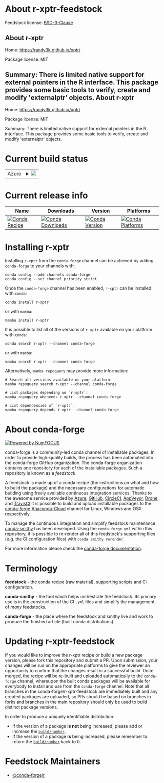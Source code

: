 About r-xptr-feedstock
======================

Feedstock license: [BSD-3-Clause](https://github.com/conda-forge/r-xptr-feedstock/blob/main/LICENSE.txt)

About r-xptr
------------

Home: https://randy3k.github.io/xptr/

Package license: MIT

Summary: There is limited native support for external pointers in the R interface. This package provides some basic tools to verify, create and modify 'externalptr' objects.
About r-xptr
------------

Home: https://randy3k.github.io/xptr/

Package license: MIT

Summary: There is limited native support for external pointers in the R interface. This package provides some basic tools to verify, create and modify 'externalptr' objects.

Current build status
====================


<table>
    
  <tr>
    <td>Azure</td>
    <td>
      <details>
        <summary>
          <a href="https://dev.azure.com/conda-forge/feedstock-builds/_build/latest?definitionId=8033&branchName=main">
            <img src="https://dev.azure.com/conda-forge/feedstock-builds/_apis/build/status/r-xptr-feedstock?branchName=main">
          </a>
        </summary>
        <table>
          <thead><tr><th>Variant</th><th>Status</th></tr></thead>
          <tbody><tr>
              <td>linux_64_r_base4.2</td>
              <td>
                <a href="https://dev.azure.com/conda-forge/feedstock-builds/_build/latest?definitionId=8033&branchName=main">
                  <img src="https://dev.azure.com/conda-forge/feedstock-builds/_apis/build/status/r-xptr-feedstock?branchName=main&jobName=linux&configuration=linux%20linux_64_r_base4.2" alt="variant">
                </a>
              </td>
            </tr><tr>
              <td>linux_64_r_base4.3</td>
              <td>
                <a href="https://dev.azure.com/conda-forge/feedstock-builds/_build/latest?definitionId=8033&branchName=main">
                  <img src="https://dev.azure.com/conda-forge/feedstock-builds/_apis/build/status/r-xptr-feedstock?branchName=main&jobName=linux&configuration=linux%20linux_64_r_base4.3" alt="variant">
                </a>
              </td>
            </tr><tr>
              <td>osx_64_r_base4.2</td>
              <td>
                <a href="https://dev.azure.com/conda-forge/feedstock-builds/_build/latest?definitionId=8033&branchName=main">
                  <img src="https://dev.azure.com/conda-forge/feedstock-builds/_apis/build/status/r-xptr-feedstock?branchName=main&jobName=osx&configuration=osx%20osx_64_r_base4.2" alt="variant">
                </a>
              </td>
            </tr><tr>
              <td>osx_64_r_base4.3</td>
              <td>
                <a href="https://dev.azure.com/conda-forge/feedstock-builds/_build/latest?definitionId=8033&branchName=main">
                  <img src="https://dev.azure.com/conda-forge/feedstock-builds/_apis/build/status/r-xptr-feedstock?branchName=main&jobName=osx&configuration=osx%20osx_64_r_base4.3" alt="variant">
                </a>
              </td>
            </tr><tr>
              <td>win_64</td>
              <td>
                <a href="https://dev.azure.com/conda-forge/feedstock-builds/_build/latest?definitionId=8033&branchName=main">
                  <img src="https://dev.azure.com/conda-forge/feedstock-builds/_apis/build/status/r-xptr-feedstock?branchName=main&jobName=win&configuration=win%20win_64_" alt="variant">
                </a>
              </td>
            </tr>
          </tbody>
        </table>
      </details>
    </td>
  </tr>
</table>

Current release info
====================

| Name | Downloads | Version | Platforms |
| --- | --- | --- | --- |
| [![Conda Recipe](https://img.shields.io/badge/recipe-r--xptr-green.svg)](https://anaconda.org/conda-forge/r-xptr) | [![Conda Downloads](https://img.shields.io/conda/dn/conda-forge/r-xptr.svg)](https://anaconda.org/conda-forge/r-xptr) | [![Conda Version](https://img.shields.io/conda/vn/conda-forge/r-xptr.svg)](https://anaconda.org/conda-forge/r-xptr) | [![Conda Platforms](https://img.shields.io/conda/pn/conda-forge/r-xptr.svg)](https://anaconda.org/conda-forge/r-xptr) |

Installing r-xptr
=================

Installing `r-xptr` from the `conda-forge` channel can be achieved by adding `conda-forge` to your channels with:

```
conda config --add channels conda-forge
conda config --set channel_priority strict
```

Once the `conda-forge` channel has been enabled, `r-xptr` can be installed with `conda`:

```
conda install r-xptr
```

or with `mamba`:

```
mamba install r-xptr
```

It is possible to list all of the versions of `r-xptr` available on your platform with `conda`:

```
conda search r-xptr --channel conda-forge
```

or with `mamba`:

```
mamba search r-xptr --channel conda-forge
```

Alternatively, `mamba repoquery` may provide more information:

```
# Search all versions available on your platform:
mamba repoquery search r-xptr --channel conda-forge

# List packages depending on `r-xptr`:
mamba repoquery whoneeds r-xptr --channel conda-forge

# List dependencies of `r-xptr`:
mamba repoquery depends r-xptr --channel conda-forge
```


About conda-forge
=================

[![Powered by
NumFOCUS](https://img.shields.io/badge/powered%20by-NumFOCUS-orange.svg?style=flat&colorA=E1523D&colorB=007D8A)](https://numfocus.org)

conda-forge is a community-led conda channel of installable packages.
In order to provide high-quality builds, the process has been automated into the
conda-forge GitHub organization. The conda-forge organization contains one repository
for each of the installable packages. Such a repository is known as a *feedstock*.

A feedstock is made up of a conda recipe (the instructions on what and how to build
the package) and the necessary configurations for automatic building using freely
available continuous integration services. Thanks to the awesome service provided by
[Azure](https://azure.microsoft.com/en-us/services/devops/), [GitHub](https://github.com/),
[CircleCI](https://circleci.com/), [AppVeyor](https://www.appveyor.com/),
[Drone](https://cloud.drone.io/welcome), and [TravisCI](https://travis-ci.com/)
it is possible to build and upload installable packages to the
[conda-forge](https://anaconda.org/conda-forge) [Anaconda-Cloud](https://anaconda.org/)
channel for Linux, Windows and OSX respectively.

To manage the continuous integration and simplify feedstock maintenance
[conda-smithy](https://github.com/conda-forge/conda-smithy) has been developed.
Using the ``conda-forge.yml`` within this repository, it is possible to re-render all of
this feedstock's supporting files (e.g. the CI configuration files) with ``conda smithy rerender``.

For more information please check the [conda-forge documentation](https://conda-forge.org/docs/).

Terminology
===========

**feedstock** - the conda recipe (raw material), supporting scripts and CI configuration.

**conda-smithy** - the tool which helps orchestrate the feedstock.
                   Its primary use is in the construction of the CI ``.yml`` files
                   and simplify the management of *many* feedstocks.

**conda-forge** - the place where the feedstock and smithy live and work to
                  produce the finished article (built conda distributions)


Updating r-xptr-feedstock
=========================

If you would like to improve the r-xptr recipe or build a new
package version, please fork this repository and submit a PR. Upon submission,
your changes will be run on the appropriate platforms to give the reviewer an
opportunity to confirm that the changes result in a successful build. Once
merged, the recipe will be re-built and uploaded automatically to the
`conda-forge` channel, whereupon the built conda packages will be available for
everybody to install and use from the `conda-forge` channel.
Note that all branches in the conda-forge/r-xptr-feedstock are
immediately built and any created packages are uploaded, so PRs should be based
on branches in forks and branches in the main repository should only be used to
build distinct package versions.

In order to produce a uniquely identifiable distribution:
 * If the version of a package **is not** being increased, please add or increase
   the [``build/number``](https://docs.conda.io/projects/conda-build/en/latest/resources/define-metadata.html#build-number-and-string).
 * If the version of a package **is** being increased, please remember to return
   the [``build/number``](https://docs.conda.io/projects/conda-build/en/latest/resources/define-metadata.html#build-number-and-string)
   back to 0.

Feedstock Maintainers
=====================

* [@conda-forge/r](https://github.com/conda-forge/r/)

